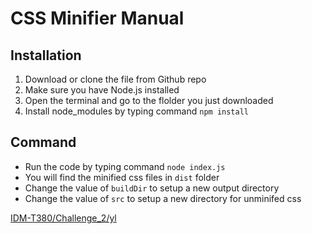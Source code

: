 # CSS Minifier Manual

## Installation
1. Download or clone the file from Github repo
1. Make sure you have Node.js installed
1. Open the terminal and go to the flolder you just downloaded
1. Install node_modules by typing command `npm install`

## Command
* Run the code by typing command `node index.js`
* You will find the minified css files in `dist` folder
* Change the value of `buildDir` to setup a new output directory 
* Change the value of `src` to setup a new directory for unminifed css

[IDM-T380/Challenge_2/yl](https://github.com/jdyuanglee/IDM-Git-Practice)